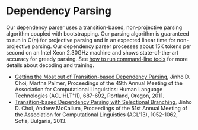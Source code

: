 # Dependency Parsing

Our dependency parser uses a transition-based, non-projective parsing algorithm coupled with bootstrapping. Our parsing algorithm is guaranteed to run in O(*n*) for projective parsing and in an expected linear time for non-projective parsing. Our dependency parser processes about 15K tokens per second on an Intel Xeon 2.30GHz machine and shows state-of-the-art accuracy for greedy parsing. See [how to run command-line tools](md/quick_start/command_line_tools.md) for more details about decoding and training.

* [Getting the Most out of Transition-based Dependency Parsing](http://aclweb.org/anthology-new/P/P11/P11-2121.pdf), Jinho D. Choi, Martha Palmer, Proceedings of the 49th Annual Meeting of the Association for Computational Linguistics: Human Language Technologies (ACL:HLT'11), 687-692, Portland, Oregon, 2011.
* [Transition-based Dependency Parsing with Selectional Branching](http://aclweb.org/anthology/P/P13/P13-1104.pdf), Jinho D. Choi, Andrew McCallum, Proceedings of the 51st Annual Meeting of the Association for Computational Linguistics (ACL'13), 1052-1062, Sofia, Bulgaria, 2013.
